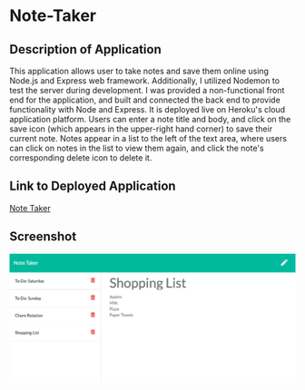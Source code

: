 # Note-Taker

## Description of Application
This application allows user to take notes and save them online using Node.js and Express web framework. Additionally, I utilized Nodemon to test the server during development. I was provided a non-functional front end for the application, and built and connected the back end to provide functionality with Node and Express. It is deployed live on Heroku's cloud application platform. Users can enter a note title and body, and click on the save icon (which appears in the upper-right hand corner) to save their current note. Notes appear in a list to the left of the text area, where users can click on notes in the list to view them again, and click the note's corresponding delete icon to delete it.

## Link to Deployed Application
[Note Taker](https://quiet-shelf-37036.herokuapp.com/)

## Screenshot
![Screenshot](https://github.com/cawleygl/note-taker/blob/main/notetakerscreenshot.png?raw=true)
